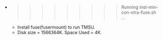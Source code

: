 * >>>>>>>>> Running inst-min-con-xtra-fuse.sh ...
  * Install fuse(fusermount) to run TMSU.
  * Disk size = 1566364K. Space Used = 4K.
